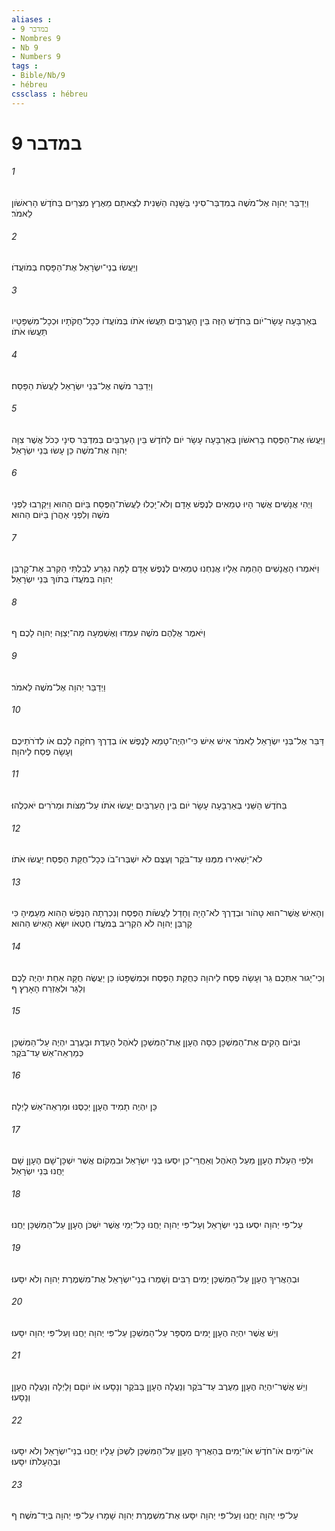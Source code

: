 ```yaml
---
aliases : 
- במדבר 9
- Nombres 9
- Nb 9
- Numbers 9
tags : 
- Bible/Nb/9
- hébreu
cssclass : hébreu
---
```


# במדבר 9

###### 1
וַיְדַבֵּר יְהוָה אֶל־מֹשֶׁה בְמִדְבַּר־סִינַי בַּשָּׁנָה הַשֵּׁנִית לְצֵאתָם מֵאֶרֶץ מִצְרַיִם בַּחֹדֶשׁ הָרִאשֹׁון לֵאמֹר׃
###### 2
וְיַעֲשׂוּ בְנֵי־יִשְׂרָאֵל אֶת־הַפָּסַח בְּמֹועֲדֹו׃
###### 3
בְּאַרְבָּעָה עָשָׂר־יֹום בַּחֹדֶשׁ הַזֶּה בֵּין הָעֲרְבַּיִם תַּעֲשׂוּ אֹתֹו בְּמֹועֲדֹו כְּכָל־חֻקֹּתָיו וּכְכָל־מִשְׁפָּטָיו תַּעֲשׂוּ אֹתֹו׃
###### 4
וַיְדַבֵּר מֹשֶׁה אֶל־בְּנֵי יִשְׂרָאֵל לַעֲשֹׂת הַפָּסַח׃
###### 5
וַיַּעֲשׂוּ אֶת־הַפֶּסַח בָּרִאשֹׁון בְּאַרְבָּעָה עָשָׂר יֹום לַחֹדֶשׁ בֵּין הָעַרְבַּיִם בְּמִדְבַּר סִינָי כְּכֹל אֲשֶׁר צִוָּה יְהוָה אֶת־מֹשֶׁה כֵּן עָשׂוּ בְּנֵי יִשְׂרָאֵל׃
###### 6
וַיְהִי אֲנָשִׁים אֲשֶׁר הָיוּ טְמֵאִים לְנֶפֶשׁ אָדָם וְלֹא־יָכְלוּ לַעֲשֹׂת־הַפֶּסַח בַּיֹּום הַהוּא וַיִּקְרְבוּ לִפְנֵי מֹשֶׁה וְלִפְנֵי אַהֲרֹן בַּיֹּום הַהוּא׃
###### 7
וַיֹּאמְרוּ הָאֲנָשִׁים הָהֵמָּה אֵלָיו אֲנַחְנוּ טְמֵאִים לְנֶפֶשׁ אָדָם לָמָּה נִגָּרַע לְבִלְתִּי הַקְרִב אֶת־קָרְבַּן יְהוָה בְּמֹעֲדֹו בְּתֹוךְ בְּנֵי יִשְׂרָאֵל׃
###### 8
וַיֹּאמֶר אֲלֵהֶם מֹשֶׁה עִמְדוּ וְאֶשְׁמְעָה מַה־יְצַוֶּה יְהוָה לָכֶם׃ ף
###### 9
וַיְדַבֵּר יְהוָה אֶל־מֹשֶׁה לֵּאמֹר׃
###### 10
דַּבֵּר אֶל־בְּנֵי יִשְׂרָאֵל לֵאמֹר אִישׁ אִישׁ כִּי־יִהְיֶה־טָמֵא לָנֶפֶשׁ אֹו בְדֶרֶךְ רְחֹקָה לָכֶם אֹו לְדֹרֹתֵיכֶם וְעָשָׂה פֶסַח לַיהוָה׃
###### 11
בַּחֹדֶשׁ הַשֵּׁנִי בְּאַרְבָּעָה עָשָׂר יֹום בֵּין הָעַרְבַּיִם יַעֲשׂוּ אֹתֹו עַל־מַצֹּות וּמְרֹרִים יֹאכְלֻהוּ׃
###### 12
לֹא־יַשְׁאִירוּ מִמֶּנּוּ עַד־בֹּקֶר וְעֶצֶם לֹא יִשְׁבְּרוּ־בֹו כְּכָל־חֻקַּת הַפֶּסַח יַעֲשׂוּ אֹתֹו׃
###### 13
וְהָאִישׁ אֲשֶׁר־הוּא טָהֹור וּבְדֶרֶךְ לֹא־הָיָה וְחָדַל לַעֲשֹׂות הַפֶּסַח וְנִכְרְתָה הַנֶּפֶשׁ הַהִוא מֵעַמֶּיהָ כִּי קָרְבַּן יְהוָה לֹא הִקְרִיב בְּמֹעֲדֹו חֶטְאֹו יִשָּׂא הָאִישׁ הַהוּא׃
###### 14
וְכִי־יָגוּר אִתְּכֶם גֵּר וְעָשָׂה פֶסַח לַיהוָה כְּחֻקַּת הַפֶּסַח וּכְמִשְׁפָּטֹו כֵּן יַעֲשֶׂה חֻקָּה אַחַת יִהְיֶה לָכֶם וְלַגֵּר וּלְאֶזְרַח הָאָרֶץ׃ ף
###### 15
וּבְיֹום הָקִים אֶת־הַמִּשְׁכָּן כִּסָּה הֶעָןָן אֶת־הַמִּשְׁכָּן לְאֹהֶל הָעֵדֻת וּבָעֶרֶב יִהְיֶה עַל־הַמִּשְׁכָּן כְּמַרְאֵה־אֵשׁ עַד־בֹּקֶר׃
###### 16
כֵּן יִהְיֶה תָמִיד הֶעָןָן יְכַסֶּנּוּ וּמַרְאֵה־אֵשׁ לָיְלָה׃
###### 17
וּלְפִי הֵעָלֹת הֶעָןָן מֵעַל הָאֹהֶל וְאַחֲרֵי־כֵן יִסְעוּ בְּנֵי יִשְׂרָאֵל וּבִמְקֹום אֲשֶׁר יִשְׁכָּן־שָׁם הֶעָןָן שָׁם יַחֲנוּ בְּנֵי יִשְׂרָאֵל׃
###### 18
עַל־פִּי יְהוָה יִסְעוּ בְּנֵי יִשְׂרָאֵל וְעַל־פִּי יְהוָה יַחֲנוּ כָּל־יְמֵי אֲשֶׁר יִשְׁכֹּן הֶעָןָן עַל־הַמִּשְׁכָּן יַחֲנוּ׃
###### 19
וּבְהַאֲרִיךְ הֶעָןָן עַל־הַמִּשְׁכָּן יָמִים רַבִּים וְשָׁמְרוּ בְנֵי־יִשְׂרָאֵל אֶת־מִשְׁמֶרֶת יְהוָה וְלֹא יִסָּעוּ׃
###### 20
וְיֵשׁ אֲשֶׁר יִהְיֶה הֶעָןָן יָמִים מִסְפָּר עַל־הַמִּשְׁכָּן עַל־פִּי יְהוָה יַחֲנוּ וְעַל־פִּי יְהוָה יִסָּעוּ׃
###### 21
וְיֵשׁ אֲשֶׁר־יִהְיֶה הֶעָןָן מֵעֶרֶב עַד־בֹּקֶר וְנַעֲלָה הֶעָןָן בַּבֹּקֶר וְנָסָעוּ אֹו יֹוםָם וָלַיְלָה וְנַעֲלָה הֶעָןָן וְנָסָעוּ׃
###### 22
אֹו־יֹמַיִם אֹו־חֹדֶשׁ אֹו־יָמִים בְּהַאֲרִיךְ הֶעָןָן עַל־הַמִּשְׁכָּן לִשְׁכֹּן עָלָיו יַחֲנוּ בְנֵי־יִשְׂרָאֵל וְלֹא יִסָּעוּ וּבְהֵעָלֹתֹו יִסָּעוּ׃
###### 23
עַל־פִּי יְהוָה יַחֲנוּ וְעַל־פִּי יְהוָה יִסָּעוּ אֶת־מִשְׁמֶרֶת יְהוָה שָׁמָרוּ עַל־פִּי יְהוָה בְּיַד־מֹשֶׁה׃ ף
